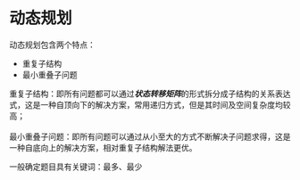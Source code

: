 # 动态规划

动态规划包含两个特点：
* 重复子结构
* 最小重叠子问题

重复子结构：即所有问题都可以通过***状态转移矩阵***的形式拆分成子结构的关系表达式，这是一种自顶向下的解决方案，常用递归方式，但是其时间及空间复杂度均较高；
\
\
最小重叠子问题：即所有问题可以通过从小至大的方式不断解决子问题求得，这是一种自底向上的解决方案，相对重复子结构解法更优。

一般确定题目具有关键词：最多、最少
